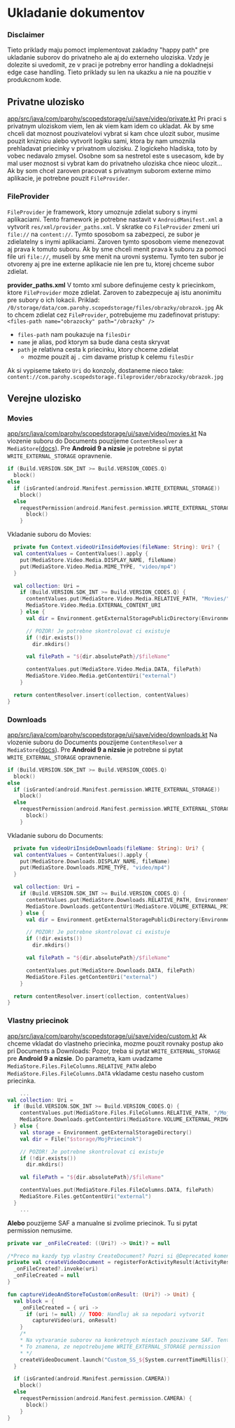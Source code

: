 # Ukladanie dokumentov
### Disclaimer
Tieto priklady maju pomoct implementovat zakladny "happy path" pre ukladanie suborov do privatneho ale aj do externeho uloziska. Vzdy je dolezite si uvedomit, ze v praci je potrebny error handling a dokladnejsi edge case handling. Tieto priklady su len na ukazku a nie na pouzitie v produkcnom kode.

## Privatne ulozisko
[app/src/java/com/parohy/scopedstorage/ui/save/video/private.kt](./private.kt)
Pri praci s privatnym uloziskom viem, len ak viem kam idem co ukladat. Ak by sme chceli dat moznost pouzivatelovi vybrat si kam chce ulozit subor, musime pouzit kniznicu alebo vytvorit logiku sami, ktora by nam umoznila prehladavat priecinky v privatnom ulozisku.
Z logickeho hladiska, toto by vobec nedavalo zmysel. Osobne som sa nestretol este s usecasom, kde by mal user moznost si vybrat kam do privatneho uloziska chce nieoc ulozit...
Ak by som chcel zaroven pracovat s privatnym suborom externe mimo aplikacie, je potrebne pouzit `FileProvider`.

### FileProvider
`FileProvider` je framework, ktory umoznuje zdielat subory s inymi aplikaciami. Tento framework je potrebne nastavit v `AndroidManifest.xml` a vytvorit `res/xml/provider_paths.xml`.
V skratke co `FileProvider` zmeni uri `file://` na `content://`. Tymto sposobom sa zabezpeci, ze subor je zdielatelny s inymi aplikaciami. Zaroven tymto sposobom
vieme menezovat aj prava k tomuto suboru. Ak by sme chceli menit prava k suboru za pomoci file uri `file://`, museli by sme menit na urovni systemu. Tymto ten subor je otvoreny
aj pre ine externe aplikacie nie len pre tu, ktorej chceme subor zdielat.

**provider_paths.xml**
V tomto xml subore definujeme cesty k priecinkom, ktore `FileProvider` moze zdielat. Zaroven to zabezpecuje aj istu anonimitu pre subory o ich lokacii.
Priklad:
`/0/storage/data/com.parohy.scopedstorage/files/obrazky/obrazok.jpg`
Ak to chcem zdielat cez `FileProvider`, potrebujeme mu zadefinovat pristupy:
`<files-path name="obrazocky" path="/obrazky" />`
- `files-path` nam poukazuje na `filesDir`
- `name` je alias, pod ktorym sa bude dana cesta skryvat
- `path` je relativna cesta k priecinku, ktory chceme zdielat
    - mozme pouzit aj `.` cim davame pristup k celemu `filesDir`

Ak si vypiseme taketo `Uri` do konzoly, dostaneme nieco take:
`content://com.parohy.scopedstorage.fileprovider/obrazocky/obrazok.jpg`

## Verejne ulozisko

### Movies
[app/src/java/com/parohy/scopedstorage/ui/save/video/movies.kt](./pictures.kt)
Na vlozenie suboru do Documents pouzijeme `ContentResolver` a `MediaStore`([docs](https://developer.android.com/training/data-storage/shared/media)).
Pre **Android 9 a nizsie** je potrebne si pytat `WRITE_EXTERNAL_STORAGE` opravnenie.
```kotlin
if (Build.VERSION.SDK_INT >= Build.VERSION_CODES.Q)
  block()
else
  if (isGranted(android.Manifest.permission.WRITE_EXTERNAL_STORAGE))
    block()
  else
    requestPermission(android.Manifest.permission.WRITE_EXTERNAL_STORAGE) {
      block()
    }
```

Vkladanie suboru do Movies:
```kotlin
  private fun Context.videoUriInsideMovies(fileName: String): Uri? {
  val contentValues = ContentValues().apply {
    put(MediaStore.Video.Media.DISPLAY_NAME, fileName)
    put(MediaStore.Video.Media.MIME_TYPE, "video/mp4")
  }

  val collection: Uri =
    if (Build.VERSION.SDK_INT >= Build.VERSION_CODES.Q) {
      contentValues.put(MediaStore.Video.Media.RELATIVE_PATH, "Movies/")
      MediaStore.Video.Media.EXTERNAL_CONTENT_URI
    } else {
      val dir = Environment.getExternalStoragePublicDirectory(Environment.DIRECTORY_MOVIES)

      // POZOR! Je potrebne skontrolovat ci existuje
      if (!dir.exists())
        dir.mkdirs()

      val filePath = "${dir.absolutePath}/$fileName"

      contentValues.put(MediaStore.Video.Media.DATA, filePath)
      MediaStore.Video.Media.getContentUri("external")
    }

  return contentResolver.insert(collection, contentValues)
}
```

### Downloads
[app/src/java/com/parohy/scopedstorage/ui/save/video/downloads.kt](./downloads.kt)
Na vlozenie suboru do Documents pouzijeme `ContentResolver` a `MediaStore`([docs](https://developer.android.com/training/data-storage/shared/media)).
Pre **Android 9 a nizsie** je potrebne si pytat `WRITE_EXTERNAL_STORAGE` opravnenie.
```kotlin
if (Build.VERSION.SDK_INT >= Build.VERSION_CODES.Q)
  block()
else
  if (isGranted(android.Manifest.permission.WRITE_EXTERNAL_STORAGE))
    block()
  else
    requestPermission(android.Manifest.permission.WRITE_EXTERNAL_STORAGE) {
      block()
    }
```

Vkladanie suboru do Documents:
```kotlin
  private fun videoUriInsideDownloads(fileName: String): Uri? {
  val contentValues = ContentValues().apply {
    put(MediaStore.Downloads.DISPLAY_NAME, fileName)
    put(MediaStore.Downloads.MIME_TYPE, "video/mp4")
  }

  val collection: Uri =
    if (Build.VERSION.SDK_INT >= Build.VERSION_CODES.Q) {
      contentValues.put(MediaStore.Downloads.RELATIVE_PATH, Environment.DIRECTORY_DOWNLOADS)
      MediaStore.Downloads.getContentUri(MediaStore.VOLUME_EXTERNAL_PRIMARY)
    } else {
      val dir = Environment.getExternalStoragePublicDirectory(Environment.DIRECTORY_DOWNLOADS)

      // POZOR! Je potrebne skontrolovat ci existuje
      if (!dir.exists())
        dir.mkdirs()

      val filePath = "${dir.absolutePath}/$fileName"

      contentValues.put(MediaStore.Downloads.DATA, filePath)
      MediaStore.Files.getContentUri("external")
    }

  return contentResolver.insert(collection, contentValues)
}
 ```

### Vlastny priecinok
[app/src/java/com/parohy/scopedstorage/ui/save/video/custom.kt](./custom.kt)
Ak chceme vkladat do vlastneho priecinka, mozme pouzit rovnaky postup ako pri Documents a Downloads:
Pozor, treba si pytat `WRITE_EXTERNAL_STORAGE` pre **Android 9 a nizsie**.
Do parametra, kam uvadzame `MediaStore.Files.FileColumns.RELATIVE_PATH` alebo `MediaStore.Files.FileColumns.DATA` vkladame cestu naseho custom priecinka.
```kotlin
    ...
val collection: Uri =
  if (Build.VERSION.SDK_INT >= Build.VERSION_CODES.Q) {
    contentValues.put(MediaStore.Files.FileColumns.RELATIVE_PATH, "/MojPriecinok")
    MediaStore.Downloads.getContentUri(MediaStore.VOLUME_EXTERNAL_PRIMARY)
  } else {
    val storage = Environment.getExternalStorageDirectory()
    val dir = File("$storage/MojPriecinok")

    // POZOR! Je potrebne skontrolovat ci existuje
    if (!dir.exists())
      dir.mkdirs()

    val filePath = "${dir.absolutePath}/$fileName"

    contentValues.put(MediaStore.Files.FileColumns.DATA, filePath)
    MediaStore.Files.getContentUri("external")
  }
    ...
```
**Alebo** pouzijeme SAF a manualne si zvolime priecinok. Tu si pytat permission nemusime.
```kotlin
private var _onFileCreated: ((Uri?) -> Unit)? = null

/*Preco ma kazdy typ vlastny CreateDocument? Pozri si @Deprecated koment pre triedu CreateDocument...*/
private val createVideoDocument = registerForActivityResult(ActivityResultContracts.CreateDocument("video/mp4")) { uri: Uri? ->
  _onFileCreated?.invoke(uri)
  _onFileCreated = null
}

fun captureVideoAndStoreToCustom(onResult: (Uri?) -> Unit) {
  val block = {
    _onFileCreated = { uri ->
      if (uri != null) // TODO: Handluj ak sa nepodari vytvorit
        captureVideo(uri, onResult)
    }
    /*
    * Na vytvaranie suborov na konkretnych miestach pouzivame SAF. Tento uz ma integrovany Scoped Storage
    * To znamena, ze nepotrebujeme WRITE_EXTERNAL_STORAGE permission
    * */
    createVideoDocument.launch("Custom_SS_${System.currentTimeMillis()}.mp4")
  }

  if (isGranted(android.Manifest.permission.CAMERA))
    block()
  else
    requestPermission(android.Manifest.permission.CAMERA) {
      block()
    }
}
```

